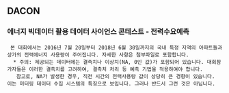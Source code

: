 ## DACON
### 에너지 빅데이터 활용 데이터 사이언스 콘테스트 - 전력수요예측
     본 대회에서는 2016년 7월 20일부터 2018년 6월 30일까지의 국내 특정 지역의 아파트들과 상가의 전력에너지 사용량이 주어집니다. 자세한 사항은 첨부파일로 포함합니다.
      * 주의: 제공되는 데이터에는 결측치나 이상치(NA, 0인 값)가 포함되어 있습니다. 대회참가자들은 이러한 결측치를 고려하여, 결측치 처리 등 예측 기법을 적용하여야 합니다.
       참고로, NA가 발생한 경우, 직전 시간의 전력사용량 값이 상당히 큰 경향이 있습니다. 이는 미터링 데이터 수집 시스템의 특징으로 보입니다. 그러나 반드시 그런 것은 아닙니다.
